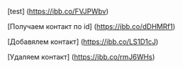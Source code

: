 [test] (https://ibb.co/FVJPWbv)

[Получаем контакт по id] (https://ibb.co/dDHMRf1)

[Добавялем контакт] (https://ibb.co/LS1D1cJ)

[Удаляем контакт] (https://ibb.co/rmJ6WHs)

